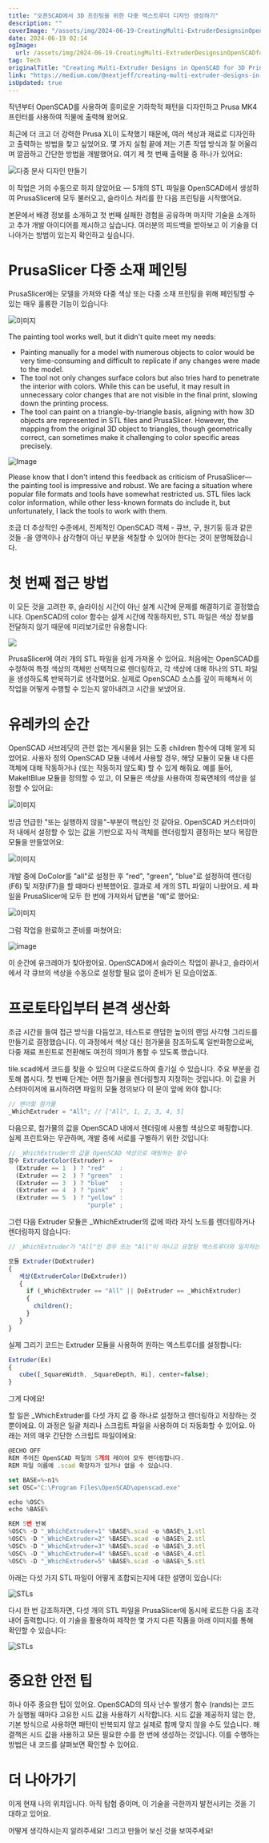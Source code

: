 ```yaml
---
title: "오픈SCAD에서 3D 프린팅을 위한 다중 엑스트루더 디자인 생성하기"
description: ""
coverImage: "/assets/img/2024-06-19-CreatingMulti-ExtruderDesignsinOpenSCADfor3DPrinting_0.png"
date: 2024-06-19 02:14
ogImage: 
  url: /assets/img/2024-06-19-CreatingMulti-ExtruderDesignsinOpenSCADfor3DPrinting_0.png
tag: Tech
originalTitle: "Creating Multi-Extruder Designs in OpenSCAD for 3D Printing"
link: "https://medium.com/@nextjeff/creating-multi-extruder-designs-in-openscad-for-3d-printing-6c43a002ef64"
isUpdated: true
---
```






작년부터 OpenSCAD를 사용하여 흥미로운 기하학적 패턴을 디자인하고 Prusa MK4 프린터를 사용하여 직물에 출력해 왔어요.

최근에 더 크고 더 강력한 Prusa XL이 도착했기 때문에, 여러 색상과 재료로 디자인하고 출력하는 방법을 찾고 싶었어요. 몇 가지 실험 끝에 저는 기존 작업 방식과 잘 어울리며 깔끔하고 간단한 방법을 개발했어요. 여기 제 첫 번째 출력물 중 하나가 있어요:

![다중 분사 디자인 만들기](/assets/img/2024-06-19-CreatingMulti-ExtruderDesignsinOpenSCADfor3DPrinting_0.png)

이 작업은 거의 수동으로 하지 않았어요 — 5개의 STL 파일을 OpenSCAD에서 생성하여 PrusaSlicer에 모두 불러오고, 슬라이스 처리를 한 다음 프린팅을 시작했어요.

<div class="content-ad"></div>

본문에서 배경 정보를 소개하고 첫 번째 실패한 경험을 공유하며 마지막 기술을 소개하고 추가 개발 아이디어를 제시하고 싶습니다. 여러분의 피드백을 받아보고 이 기술을 더 나아가는 방법이 있는지 확인하고 싶습니다.

# PrusaSlicer 다중 소재 페인팅

PrusaSlicer에는 모델을 가져와 다중 색상 또는 다중 소재 프린팅을 위해 페인팅할 수 있는 매우 훌륭한 기능이 있습니다:

![이미지](/assets/img/2024-06-19-CreatingMulti-ExtruderDesignsinOpenSCADfor3DPrinting_1.png)

<div class="content-ad"></div>

The painting tool works well, but it didn't quite meet my needs:

- Painting manually for a model with numerous objects to color would be very time-consuming and difficult to replicate if any changes were made to the model.
- The tool not only changes surface colors but also tries hard to penetrate the interior with colors. While this can be useful, it may result in unnecessary color changes that are not visible in the final print, slowing down the printing process.
- The tool can paint on a triangle-by-triangle basis, aligning with how 3D objects are represented in STL files and PrusaSlicer. However, the mapping from the original 3D object to triangles, though geometrically correct, can sometimes make it challenging to color specific areas precisely.

![Image](/assets/img/2024-06-19-CreatingMulti-ExtruderDesignsinOpenSCADfor3DPrinting_2.png)

Please know that I don't intend this feedback as criticism of PrusaSlicer—the painting tool is impressive and robust. We are facing a situation where popular file formats and tools have somewhat restricted us. STL files lack color information, while other less-known formats do include it, but unfortunately, I lack the tools to work with them.

<div class="content-ad"></div>

조금 더 추상적인 수준에서, 전체적인 OpenSCAD 객체 - 큐브, 구, 원기둥 등과 같은 것들 -을 영역이나 삼각형이 아닌 부분을 색칠할 수 있어야 한다는 것이 분명해졌습니다.

# 첫 번째 접근 방법

이 모든 것을 고려한 후, 슬라이싱 시간이 아닌 설계 시간에 문제를 해결하기로 결정했습니다. OpenSCAD의 color 함수는 설계 시간에 작동하지만, STL 파일은 색상 정보를 전달하지 않기 때문에 미리보기로만 유용합니다:

![](/assets/img/2024-06-19-CreatingMulti-ExtruderDesignsinOpenSCADfor3DPrinting_3.png)

<div class="content-ad"></div>

PrusaSlicer에 여러 개의 STL 파일을 쉽게 가져올 수 있어요. 처음에는 OpenSCAD를 수정하여 특정 색상의 객체만 선택적으로 렌더링하고, 각 색상에 대해 하나의 STL 파일을 생성하도록 반복하기로 생각했어요. 실제로 OpenSCAD 소스를 깊이 파헤쳐서 이 작업을 어떻게 수행할 수 있는지 알아내려고 시간을 보냈어요.

# 유레카의 순간

OpenSCAD 서브레딧의 관련 없는 게시물을 읽는 도중 children 함수에 대해 알게 되었어요. 사용자 정의 OpenSCAD 모듈 내에서 사용할 경우, 해당 모듈이 모듈 내 다른 객체에 대해 작동하거나 (또는 작동하지 않도록) 할 수 있게 해줘요. 예를 들어, MakeItBlue 모듈을 정의할 수 있고, 이 모듈은 색상을 사용하여 정육면체의 색상을 설정할 수 있어요:

![이미지](/assets/img/2024-06-19-CreatingMulti-ExtruderDesignsinOpenSCADfor3DPrinting_4.png)

<div class="content-ad"></div>

방금 언급한 "또는 실행하지 않을"-부분이 핵심인 것 같아요. OpenSCAD 커스터마이저 내에서 설정할 수 있는 값을 기반으로 자식 객체를 렌더링할지 결정하는 보다 복잡한 모듈을 만들었어요:

![이미지](/assets/img/2024-06-19-CreatingMulti-ExtruderDesignsinOpenSCADfor3DPrinting_5.png)

개발 중에 DoColor를 "all"로 설정한 후 "red", "green", "blue"로 설정하여 렌더링(F6) 및 저장(F7)을 할 때마다 반복했어요. 결과로 세 개의 STL 파일이 나왔어요. 세 파일을 PrusaSlicer에 모두 한 번에 가져와서 답변을 "예"로 했어요:

![이미지](/assets/img/2024-06-19-CreatingMulti-ExtruderDesignsinOpenSCADfor3DPrinting_6.png)

<div class="content-ad"></div>

그럼 작업을 완료하고 준비를 마쳤어요:

![image](/assets/img/2024-06-19-CreatingMulti-ExtruderDesignsinOpenSCADfor3DPrinting_7.png)

이 순간에 유크레아가 찾아왔어요. OpenSCAD에서 슬라이스 작업이 끝나고, 슬라이서에서 각 큐브의 색상을 수동으로 설정할 필요 없이 준비가 된 모습이었죠.

# 프로토타입부터 본격 생산화

<div class="content-ad"></div>

조금 시간을 들여 접근 방식을 다듬었고, 테스트로 랜덤한 높이의 랜덤 사각형 그리드를 만들기로 결정했습니다. 이 과정에서 색상 대신 첨가물을 참조하도록 일반화함으로써, 다중 재료 프린트로 전환해도 여전히 의미가 통할 수 있도록 했습니다.

tile.scad에서 코드를 찾을 수 있으며 다운로드하여 즐기실 수 있습니다. 주요 부분을 검토해 봅시다. 첫 번째 단계는 어떤 첨가물을 렌더링할지 지정하는 것입니다. 이 값을 커스터마이저에 표시하려면 파일의 모듈 정의보다 이 문이 앞에 와야 합니다:

```js
// 렌더할 첨가물
_WhichExtruder = "All"; // ["All", 1, 2, 3, 4, 5]
```

다음으로, 첨가물의 값을 OpenSCAD 내에서 렌더링에 사용할 색상으로 매핑합니다. 실제 프린트와는 무관하며, 개발 중에 서로를 구별하기 위한 것입니다:

<div class="content-ad"></div>

```js
// _WhichExtruder의 값을 OpenSCAD 색상으로 매핑하는 함수
함수 ExtruderColor(Extruder) =
  (Extruder == 1  ) ? "red"    :
  (Extruder == 2  ) ? "green"  :
  (Extruder == 3  ) ? "blue"   :
  (Extruder == 4  ) ? "pink"   :
  (Extruder == 5  ) ? "yellow" :
                      "purple" ;
```

그런 다음 Extruder 모듈은 _WhichExtruder의 값에 따라 자식 노드를 렌더링하거나 렌더링하지 않습니다:

```js
// _WhichExtruder가 "All"인 경우 또는 "All"이 아니고 요청된 엑스트루더와 일치하는 경우 자식 노드 렌더링

모듈 Extruder(DoExtruder)
{
   색상(ExtruderColor(DoExtruder))
   {
     if (_WhichExtruder == "All" || DoExtruder == _WhichExtruder)
     {
       children();
     }
   }
}
```

실제 그리기 코드는 Extruder 모듈을 사용하여 원하는 엑스트루더를 설정합니다:


<div class="content-ad"></div>

```js
Extruder(Ex)
{
   cube([_SquareWidth, _SquareDepth, Hi], center=false);
}
```

그게 다에요!

할 일은 _WhichExtruder를 다섯 가지 값 중 하나로 설정하고 렌더링하고 저장하는 것 뿐이에요. 이 과정은 일괄 처리나 스크립트 파일을 사용하여 더 자동화할 수 있어요. 아래는 저의 매우 간단한 스크립트 파일이에요:

```js
@ECHO OFF 
REM 주어진 OpenSCAD 파일의 5개의 레이어 모두 렌더링합니다.
REM 파일 이름에 .scad 확장자가 있거나 없을 수 있습니다.

set BASE=%~n1% 
set OSC="C:\Program Files\OpenSCAD\openscad.exe"

echo %OSC% 
echo %BASE% 

REM 5번 반복
%OSC% -D "_WhichExtruder=1" %BASE%.scad -o %BASE%_1.stl
%OSC% -D "_WhichExtruder=2" %BASE%.scad -o %BASE%_2.stl
%OSC% -D "_WhichExtruder=3" %BASE%.scad -o %BASE%_3.stl
%OSC% -D "_WhichExtruder=4" %BASE%.scad -o %BASE%_4.stl
%OSC% -D "_WhichExtruder=5" %BASE%.scad -o %BASE%_5.stl
```

<div class="content-ad"></div>

아래는 다섯 가지 STL 파일이 어떻게 조합되는지에 대한 설명이 있습니다:

![STLs](https://miro.medium.com/v2/resize:fit:1400/1*O6wHDBWO6m3bdy54NMMYNQ.gif)

다시 한 번 강조하자면, 다섯 개의 STL 파일을 PrusaSlicer에 동시에 로드한 다음 조각내어 출력합니다. 이 기술을 활용하여 제작한 몇 가지 다른 작품을 아래 이미지를 통해 확인할 수 있습니다:

![STLs](/assets/img/2024-06-19-CreatingMulti-ExtruderDesignsinOpenSCADfor3DPrinting_8.png)

<div class="content-ad"></div>

# 중요한 안전 팁

하나 아주 중요한 팁이 있어요. OpenSCAD의 의사 난수 발생기 함수 (rands)는 코드가 실행될 때마다 고유한 시드 값을 사용하기 시작합니다. 시드 값을 제공하지 않는 한, 기본 방식으로 사용하면 패턴이 반복되지 않고 실제로 함께 맞지 않을 수도 있습니다. 해결책은 시드 값을 사용하고 모든 필요한 수를 한 번에 생성하는 것입니다. 이를 수행하는 방법은 내 코드를 살펴보면 확인할 수 있어요.

# 더 나아가기

이게 현재 나의 위치입니다. 아직 탐험 중이며, 이 기술을 극한까지 발전시키는 것을 기대하고 있어요.

<div class="content-ad"></div>

어떻게 생각하시는지 알려주세요! 그리고 만들어 보신 것을 보여주세요!